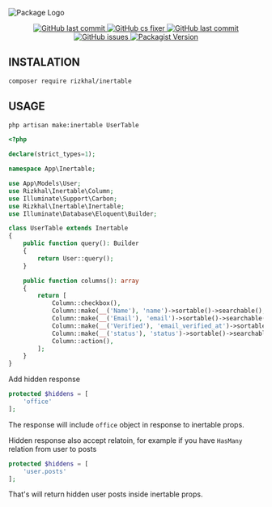 ![Package Logo](https://banners.beyondco.de/INERTABLE.png?theme=light&packageManager=composer+require&packageName=rizkhal%2Finertable&pattern=jigsaw&style=style_1&description=A+Headles+datatable+for+Laravel+with+Inertia&md=1&showWatermark=0&fontSize=100px&images=table&widths=auto)

<p align="center">

<a href="https://github.com/rizkhal/inertable/actions/workflows/tests.yml/badge.svg">
<img alt="GitHub last commit" src="https://github.com/rizkhal/inertable/actions/workflows/tests.yml/badge.svg">
</a>

<a href="https://github.com/rizkhal/inertable/actions/workflows/php-cs-fixer.yml/badge.svg">
<img alt="GitHub cs fixer" src="https://github.com/rizkhal/inertable/actions/workflows/php-cs-fixer.yml/badge.svg">
</a>

<a href="https://img.shields.io/github/last-commit/rizkhal/inertable?style=plastic">
<img alt="GitHub last commit" src="https://img.shields.io/github/last-commit/rizkhal/inertable">
</a>

<a href="https://img.shields.io/github/issues/rizkhal/inertable">
<img alt="GitHub issues" src="https://img.shields.io/github/issues/rizkhal/inertable">
</a>
  
<a href="https://img.shields.io/packagist/v/rizkhal/inertable">
<img alt="Packagist Version" src="https://img.shields.io/packagist/v/rizkhal/inertable">
</a>

</p>

## INSTALATION

```bash
composer require rizkhal/inertable
```

## USAGE

```bash
php artisan make:inertable UserTable
```

```php
<?php

declare(strict_types=1);

namespace App\Inertable;

use App\Models\User;
use Rizkhal\Inertable\Column;
use Illuminate\Support\Carbon;
use Rizkhal\Inertable\Inertable;
use Illuminate\Database\Eloquent\Builder;

class UserTable extends Inertable
{
    public function query(): Builder
    {
        return User::query();
    }

    public function columns(): array
    {
        return [
            Column::checkbox(),
            Column::make(__('Name'), 'name')->sortable()->searchable(),
            Column::make(__('Email'), 'email')->sortable()->searchable(),
            Column::make(__('Verified'), 'email_verified_at')->sortable()->searchable()->format(fn (Carbon $value): string => $value->format('d/m/Y')),
            Column::make(__('status'), 'status')->sortable()->searchable(),
            Column::action(),
        ];
    }
}
```

Add hidden response

```php
protected $hiddens = [
    'office'
];
```

The response will include `office` object in response to inertable props.

Hidden response also accept relatoin, for example if you have `HasMany` relation from user to posts

```php
protected $hiddens = [
    'user.posts'
];
```

That's will return hidden user posts inside inertable props.
